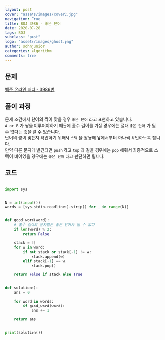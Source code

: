 ```yaml
---
layout: post
cover: "assets/images/cover2.jpg"
navigation: True
title: BOJ 3986 - 좋은 단어
date: 2020-07-28
tags: BOJ
subclass: "post"
logo: "assets/images/ghost.png"
author: sohnjunior
categories: algorithm
comments: true
---
```


## 문제

[백준 온라인 저지 - 3986번](https://www.acmicpc.net/problem/3986)

## 풀이 과정

문제 조건에서 단어의 짝이 맞을 경우 `좋은 단어` 라고 표현하고 있습니다. <br>
`A or B` 가 쌍을 이루어야하기 때문에 홀수 길이를 가질 경우에는 절대 `좋은 단어` 가 될 수 없다는 것을 알 수 있습니다. <br>
단어의 쌍이 맞는지 확인하기 위해서 `스택` 을 활용해 앞에서부터 하나씩 확인하도록 합니다. <br>
만약 다른 문자가 발견되면 `push` 하고 `top` 과 같을 경우에는 `pop` 해줘서 최종적으로 스택이 비어있을 경우에는 `좋은 단어` 라고 판단하면 됩니다. <br>

## 코드

```python

import sys


N = int(input())
words = [sys.stdin.readline().strip() for _ in range(N)]


def good_word(word):
    # 홀수 길이의 문자열은 좋은 단어가 될 수 없다
    if len(word) % 2:
        return False

    stack = []
    for w in word:
        if not stack or stack[-1] != w:
            stack.append(w)
        elif stack[-1] == w:
            stack.pop()

    return False if stack else True


def solution():
    ans = 0

    for word in words:
        if good_word(word):
            ans += 1

    return ans


print(solution())

```
